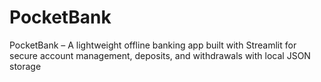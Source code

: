 # PocketBank
PocketBank – A lightweight offline banking app built with Streamlit for secure account management, deposits, and withdrawals with local JSON storage
